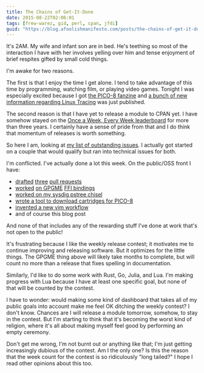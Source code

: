 ```yaml
---
title: The Chains of Get-It-Done
date: 2015-08-22T02:06:01
tags: [frew-warez, gid, perl, cpan, jfdi]
guid: "https://blog.afoolishmanifesto.com/posts/the-chains-of-get-it-done"
---
```

It's 2AM.  My wife and infant son are in bed.  He's teething so most of the
interaction I have with her involves yelling over him and tense enjoyment of
brief respites gifted by small cold things.

I'm awake for two reasons.

The first is that I enjoy the time I get alone.  I tend to take advantage of
this time by programming, watching film, or playing video games.  Tonight I was
especially excited because I got [the PICO-8
fanzine](http://sectordub.itch.io/pico-8-fanzine-1) and [a bunch of new
information regarding Linux
Tracing](http://www.tracingsummit.org/wiki/TracingSummit2015#Schedule) was just
published.

The second reason is that I have yet to release a module to CPAN yet.  I have
somehow stayed on the [Once a Week, Every
Week leaderboard](http://onceaweek.cjmweb.net/current) for more than three
years.  I certainly have a sense of pride from that and I do think that momentum
of releases is worth something.

So here I am, looking at [my list of outstanding
issues](https://github.com/search?utf8=%E2%9C%93&q=is%3Aopen+is%3Aissue+author%3Afrioux&type=Issues&ref=searchresults).
I actually got started on a couple that would qualify but ran into technical
issues for both.

I'm conflicted.  I've actually done a lot this week.  On the public/OSS front I
have:

 * [drafted](https://github.com/kazeburo/Apache-LogFormat-Compiler/pull/8)
   [three](https://github.com/kazeburo/Apache-LogFormat-Compiler/pull/9) [pull
   requests](https://github.com/plack/Plack/pull/515)
 * [worked](https://github.com/frioux/GPGME-FFI/commit/dd182d3b97cd5e16e807bed4132922c42bdc82b2)
   [on
   GPGME](https://github.com/frioux/GPGME-FFI/commit/6d32914d04f42c61cc7975b1fdf7f4314eb68e1d)
   [FFI
   bindings](https://github.com/frioux/GPGME-FFI/commit/463c25f853d6ce3c7e9670bc1032d8d6ed2a1ea9)
 * [worked on my sysdig pstree
   chisel](https://gist.github.com/frioux/2e79524a1af6896c45ed)
 * [wrote a tool to download cartridges for
   PICO-8](https://gist.github.com/frioux/a3a8e32da5f01be43715)
 * [invented a new vim
   workflow](https://github.com/frioux/dotfiles/commit/93d7d4334e520bd6fbde138073714c79d9f65ad1)
 * and of course this blog post

And none of that includes any of the rewarding stuff I've done at work that's
not open to the public!

It's frustrating because I like the weekly release contest; it motivates me to
continue improving and releasing software.  But it optimizes for the little
things.  The GPGME thing above will likely take months to complete, but will
count no more than a release that fixes spelling in documentation.

Similarly, I'd like to do some work with Rust, Go, Julia, and Lua.  I'm making
progress with Lua because I have at least one specific goal, but none of that
will be counted by the contest.

I have to wonder: would making some kind of dashboard that takes all of my
public goals into account make me feel OK ditching the weekly contest?  I don't
know.  Chances are I will release a module tomorrow, somehow, to stay in the
contest.  But I'm starting to think that it's becoming the worst kind of
religion, where it's all about making myself feel good by performing an empty
ceremony.

Don't get me wrong, I'm not burnt out or anything like that; I'm just getting
increasingly dubious of the contest.  Am I the only one?  Is this the reason
that the week count for the contest is so ridiculously "long tailed?"  I hope I
read other opinions about this too.
